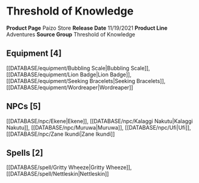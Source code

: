 ﻿---
id: '109'
name: Threshold of Knowledge
rarity: Common
type: Source

---
# Threshold of Knowledge

**Product Page** Paizo Store
**Release Date** 11/19/2021
**Product Line** Adventures
**Source Group** Threshold of Knowledge

## Equipment [4]

[[DATABASE/equipment/Bubbling Scale|Bubbling Scale]], [[DATABASE/equipment/Lion Badge|Lion Badge]], [[DATABASE/equipment/Seeking Bracelets|Seeking Bracelets]], [[DATABASE/equipment/Wordreaper|Wordreaper]]

## NPCs [5]

[[DATABASE/npc/Ekene|Ekene]], [[DATABASE/npc/Kalaggi Nakutu|Kalaggi Nakutu]], [[DATABASE/npc/Muruwa|Muruwa]], [[DATABASE/npc/Ufi|Ufi]], [[DATABASE/npc/Zane Ikundi|Zane Ikundi]]

## Spells [2]

[[DATABASE/spell/Gritty Wheeze|Gritty Wheeze]], [[DATABASE/spell/Nettleskin|Nettleskin]]